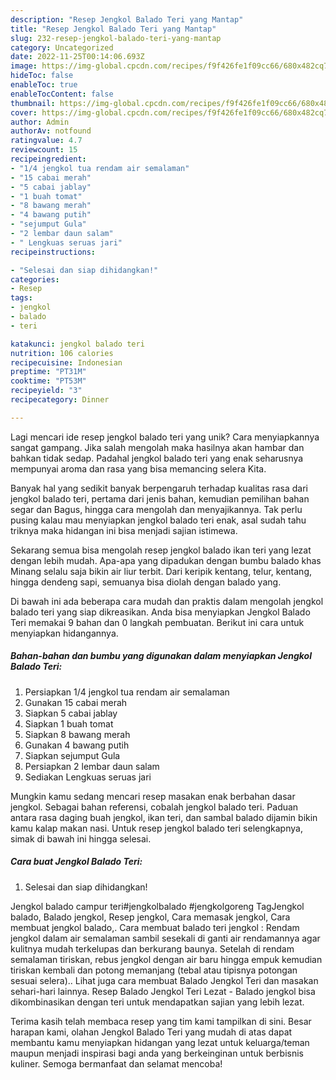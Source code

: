 ```yaml
---
description: "Resep Jengkol Balado Teri yang Mantap"
title: "Resep Jengkol Balado Teri yang Mantap"
slug: 232-resep-jengkol-balado-teri-yang-mantap
category: Uncategorized
date: 2022-11-25T00:14:06.693Z
image: https://img-global.cpcdn.com/recipes/f9f426fe1f09cc66/680x482cq70/jengkol-balado-teri-foto-resep-utama.jpg
hideToc: false
enableToc: true
enableTocContent: false
thumbnail: https://img-global.cpcdn.com/recipes/f9f426fe1f09cc66/680x482cq70/jengkol-balado-teri-foto-resep-utama.jpg
cover: https://img-global.cpcdn.com/recipes/f9f426fe1f09cc66/680x482cq70/jengkol-balado-teri-foto-resep-utama.jpg
author: Admin
authorAv: notfound
ratingvalue: 4.7
reviewcount: 15
recipeingredient:
- "1/4 jengkol tua rendam air semalaman"
- "15 cabai merah"
- "5 cabai jablay"
- "1 buah tomat"
- "8 bawang merah"
- "4 bawang putih"
- "sejumput Gula"
- "2 lembar daun salam"
- " Lengkuas seruas jari"
recipeinstructions:

- "Selesai dan siap dihidangkan!"
categories:
- Resep
tags:
- jengkol
- balado
- teri

katakunci: jengkol balado teri 
nutrition: 106 calories
recipecuisine: Indonesian
preptime: "PT31M"
cooktime: "PT53M"
recipeyield: "3"
recipecategory: Dinner

---
```





Lagi mencari ide resep jengkol balado teri yang unik? Cara menyiapkannya sangat gampang. Jika salah mengolah maka hasilnya akan hambar dan bahkan tidak sedap. Padahal jengkol balado teri yang enak seharusnya mempunyai aroma dan rasa yang bisa memancing selera Kita.





Banyak hal yang sedikit banyak berpengaruh terhadap kualitas rasa dari jengkol balado teri, pertama dari jenis bahan, kemudian pemilihan bahan segar dan Bagus, hingga cara mengolah dan menyajikannya. Tak perlu pusing kalau mau menyiapkan jengkol balado teri enak,      asal sudah tahu triknya maka hidangan ini bisa menjadi sajian istimewa.














Sekarang semua bisa mengolah resep jengkol balado ikan teri yang lezat dengan lebih mudah. Apa-apa yang dipadukan dengan bumbu balado khas Minang selalu saja bikin air liur terbit. Dari keripik kentang, telur, kentang, hingga dendeng sapi, semuanya bisa diolah dengan balado yang.






Di bawah ini ada beberapa cara mudah dan praktis dalam mengolah jengkol balado teri yang siap dikreasikan. Anda bisa menyiapkan Jengkol Balado Teri memakai 9 bahan dan 0 langkah pembuatan. Berikut ini cara untuk menyiapkan hidangannya.

<!--inarticleads1-->

##### Bahan-bahan dan bumbu yang digunakan dalam menyiapkan Jengkol Balado Teri:

1. Persiapkan 1/4 jengkol tua rendam air semalaman
1. Gunakan 15 cabai merah
1. Siapkan 5 cabai jablay
1. Siapkan 1 buah tomat
1. Siapkan 8 bawang merah
1. Gunakan 4 bawang putih
1. Siapkan sejumput Gula
1. Persiapkan 2 lembar daun salam
1. Sediakan  Lengkuas seruas jari


Mungkin kamu sedang mencari resep masakan enak berbahan dasar jengkol. Sebagai bahan referensi, cobalah jengkol balado teri. Paduan antara rasa daging buah jengkol, ikan teri, dan sambal balado dijamin bikin kamu kalap makan nasi. Untuk resep jengkol balado teri selengkapnya, simak di bawah ini hingga selesai. 

<!--inarticleads2-->

##### Cara buat Jengkol Balado Teri:


1. Selesai dan siap dihidangkan!

Jengkol balado campur teri#jengkolbalado #jengkolgoreng TagJengkol balado, Balado jengkol, Resep jengkol, Cara memasak jengkol, Cara membuat jengkol balado,. Cara membuat balado teri jengkol : Rendam jengkol dalam air semalaman sambil sesekali di ganti air rendamannya agar kulitnya mudah terkelupas dan berkurang baunya. Setelah di rendam semalaman tiriskan, rebus jengkol dengan air baru hingga empuk kemudian tiriskan kembali dan potong memanjang (tebal atau tipisnya potongan sesuai selera).. Lihat juga cara membuat Balado Jengkol Teri dan masakan sehari-hari lainnya. Resep Balado Jengkol Teri Lezat - Balado jengkol bisa dikombinasikan dengan teri untuk mendapatkan sajian yang lebih lezat. 

Terima kasih telah membaca resep yang tim kami tampilkan di sini. Besar harapan kami, olahan Jengkol Balado Teri yang mudah di atas dapat membantu kamu menyiapkan hidangan yang lezat untuk keluarga/teman maupun menjadi inspirasi bagi anda yang berkeinginan untuk berbisnis kuliner. Semoga bermanfaat dan selamat mencoba!
